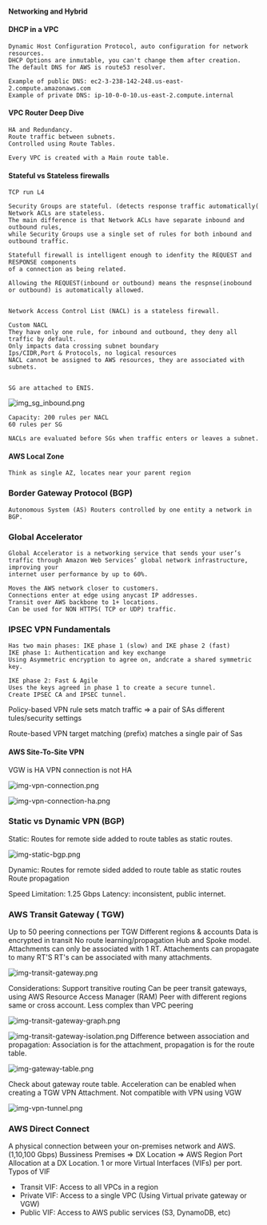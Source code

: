 #### Networking and Hybrid 

#### DHCP in a VPC

    Dynamic Host Configuration Protocol, auto configuration for network resources.
    DHCP Options are inmutable, you can't change them after creation.
    The default DNS for AWS is route53 resolver.

    Example of public DNS: ec2-3-238-142-248.us-east-2.compute.amazonaws.com
    Example of private DNS: ip-10-0-0-10.us-east-2.compute.internal
#### VPC Router Deep Dive

    HA and Redundancy.
    Route traffic between subnets.
    Controlled using Route Tables.

    Every VPC is created with a Main route table.

#### Stateful vs Stateless firewalls

    TCP run L4
    
    Security Groups are stateful. (detects response traffic automatically(
    Network ACLs are stateless.
    The main difference is that Network ACLs have separate inbound and outbound rules, 
    while Security Groups use a single set of rules for both inbound and outbound traffic.
    
    Statefull firewall is intelligent enough to idenfity the REQUEST and RESPONSE components
    of a connection as being related.

    Allowing the REQUEST(inbound or outbound) means the respnse(inobound or outbound) is automatically allowed.


    Network Access Control List (NACL) is a stateless firewall.
    
    Custom NACL
    They have only one rule, for inbound and outbound, they deny all traffic by default.
    Only impacts data crossing subnet boundary
    Ips/CIDR,Port & Protocols, no logical resources
    NACL cannot be assigned to AWS resources, they are associated with subnets.

    
    SG are attached to ENIS.

![img_sg_inbound.png](./images/img_sg_inbound.png)

    Capacity: 200 rules per NACL
    60 rules per SG

    NACLs are evaluated before SGs when traffic enters or leaves a subnet.


#### AWS Local Zone

    Think as single AZ, locates near your parent region

### Border Gateway Protocol (BGP)

    Autonomous System (AS) Routers controlled by one entity a network in BGP.
    
### Global Accelerator

    Global Accelerator is a networking service that sends your user’s traffic through Amazon Web Services’ global network infrastructure, improving your
    internet user performance by up to 60%.

    Moves the AWS network closer to customers.
    Connections enter at edge using anycast IP addresses.
    Transit over AWS backbone to 1+ locations.
    Can be used for NON HTTPS( TCP or UDP) traffic.

### IPSEC VPN Fundamentals

    Has two main phases: IKE phase 1 (slow) and IKE phase 2 (fast)
    IKE phase 1: Authentication and key exchange
    Using Asymmetric encryption to agree on, andcrate a shared symmetric key.

    IKE phase 2: Fast & Agile
    Uses the keys agreed in phase 1 to create a secure tunnel.
    Create IPSEC CA and IPSEC tunnel.

  Policy-based VPN
  rule sets match traffic => a pair of SAs
  different tules/security settings

  Route-based VPN
  target matching (prefix)
  matches a single pair of Sas

#### AWS Site-To-Site VPN

  VGW is HA
  VPN connection is not HA

![img-vpn-connection.png](./images/img-vpn-connection.png)

![img-vpn-connection-ha.png](./images/img-vpn-connection-ha.png)


### Static vs Dynamic VPN (BGP)

  Static: Routes for remote side added to route tables as static routes. 


![img-static-bgp.png](./images/img-static-bgp.png)  

  Dynamic: Routes for remote sided added to route table as static routes
  Route propagation

  Speed Limitation: 1.25 Gbps
  Latency: inconsistent, public internet.


  
### AWS Transit Gateway ( TGW)

  Up to 50 peering connections per TGW
  Different regions & accounts
  Data is encrypted in transit
  No route learning/propagation
  Hub and Spoke model.
  Attachments can only be associated with 1 RT.
  Attachements can propagate to many RT'S
  RT's can be associated with many attachments.

  ![img-transit-gateway.png](./images/img-transit-gateway.png)

  Considerations:
  Support transitive routing
  Can be peer transit gateways, using AWS Resource Access Manager (RAM)
  Peer with different regions same or cross account.
  Less complex than VPC peering

![img-transit-gateway-graph.png](./images/img-transit-gateway-graph.png)

![img-transit-gateway-isolation.png](./images/img-transit-gateway-isolation.png)
  Difference between association and propagation: Association is for the attachment, propagation is for the route table.

![img-gateway-table.png](./images/img-gateway-table.png)

  Check about gateway route table.
  Acceleration can be enabled when creating a TGW VPN Attachment.
  Not compatible with VPN using VGW

![img-vpn-tunnel.png](./images/img-vpn-tunnel.png)


### AWS Direct Connect

  A physical connection between your on-premises network and AWS.(1,10,100 Gbps)
  Bussiness Premises => DX Location => AWS Region
  Port Allocation at a DX Location.
  1 or more Virtual Interfaces (VIFs) per port.
  Typos of VIF
  - Transit VIF: Access to all VPCs in a region
  - Private VIF: Access to a single VPC (Using Virtual private gateway or VGW)
  - Public VIF: Access to AWS public services (S3, DynamoDB, etc)
  

  

  
